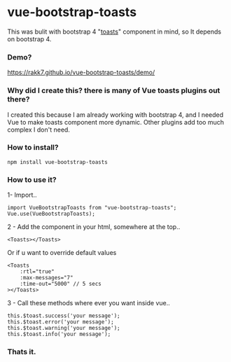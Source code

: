 # vue-bootstrap-toasts

This was bulit with bootstrap 4 "[toasts](https://getbootstrap.com/docs/4.2/components/toasts/)" component in mind, so It depends on bootstrap 4.

### Demo?

https://rakk7.github.io/vue-bootstrap-toasts/demo/

### Why did I create this? there is many of Vue toasts plugins out there?

I created this because I am already working with bootstrap 4, and I needed Vue to make toasts component more dynamic. Other plugins add too much complex I don't need.

### How to install?

```
npm install vue-bootstrap-toasts
```

### How to use it?

1- Import..

```
import VueBootstrapToasts from "vue-bootstrap-toasts";
Vue.use(VueBootstrapToasts);
```

2 - Add the component in your html, somewhere at the top..

```
<Toasts></Toasts>
```

Or if u want to override default values

```
<Toasts
	:rtl="true"
	:max-messages="7"
	:time-out="5000" // 5 secs
></Toasts>
```

3 - Call these methods where ever you want inside vue..

```
this.$toast.success('your message');
this.$toast.error('your message');
this.$toast.warning('your message');
this.$toast.info('your message');
```

### Thats it.
